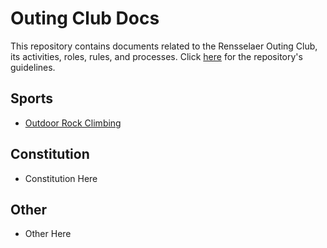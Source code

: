 # Outing Club Docs

This repository contains documents related to the Rensselaer Outing Club, its activities, roles, rules, and processes. Click [here](./repo-guidelines.md) for the repository's guidelines.

## Sports

- [Outdoor Rock Climbing](./sports/rock-climbing)

## Constitution

- Constitution Here

## Other

- Other Here
